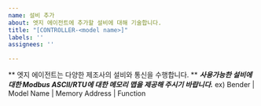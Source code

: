 ```yaml
---
name: 설비 추가
about: 엣지 에이전트에 추가할 설비에 대해 기술합니다.
title: "[CONTROLLER-<model name>]"
labels: ''
assignees: ''

---
```


** 엣지 에이전트는 다양한 제조사의 설비와 통신을 수행합니다. **
***사용가능한 설비에 대한 Modbus ASCII/RTU에 대한 메모리 맵을 제공해 주시기 바랍니다.***
ex)
Bender | Model Name | Memory Address | Function
